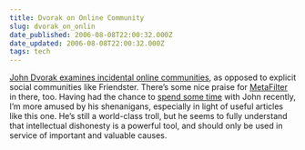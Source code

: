 ```yaml
---
title: Dvorak on Online Community
slug: dvorak_on_onlin
date_published: 2006-08-08T22:00:32.000Z
date_updated: 2006-08-08T22:00:32.000Z
tags: tech
---
```


[John Dvorak examines incidental online communities](http://www.pcmag.com/print_article2/0,1217,a=185493,00.asp), as opposed to explicit social communities like Friendster. There’s some nice praise for [MetaFilter](http://www.metafilter.com/) in there, too. Having had the chance to [spend some time](http://www.dashes.com/anil/2006/08/03/im_a_cranky_gee) with John recently, I’m more amused by his shenanigans, especially in light of useful articles like this one. He’s still a world-class troll, but he seems to fully understand that intellectual dishonesty is a powerful tool, and should only be used in service of important and valuable causes.
